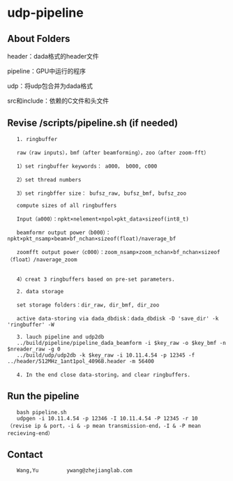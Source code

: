 # udp-pipeline

## About Folders

header：dada格式的header文件

pipeline：GPU中运行的程序

udp：将udp包合并为dada格式

src和include：依赖的C文件和头文件

## Revise /scripts/pipeline.sh (if needed)

       1. ringbuffer
       
       raw（raw inputs），bmf（after beamforming），zoo（after zoom-fft）
       
       1）set ringbuffer keywords： a000， b000, c000
       
       2）set thread numbers
       
       3）set ringbffer size： bufsz_raw, bufsz_bmf, bufsz_zoo
       
       compute sizes of all ringbuffers
       
       Input（a000）：npkt×nelement×npol×pkt_data×sizeof(int8_t)
       
       beamformr output power（b000）： npkt×pkt_nsamp×beam×bf_nchan×sizeof(float)/naverage_bf
       
       zoomfft output power（c000）：zoom_nsamp×zoom_nchan×bf_nchan×sizeof（float）/naverage_zoom

       
       4）creat 3 ringbuffers based on pre-set parameters. 
        
       2. data storage
       
       set storage folders：dir_raw, dir_bmf, dir_zoo
       
       active data-storing via dada_dbdisk：dada_dbdisk -D 'save_dir' -k 'ringbuffer' -W
       
       3. lauch pipeline and udp2db
       ../build/pipeline/pipeline_dada_beamform -i $key_raw -o $key_bmf -n $nreader_raw -g 0
       ../build/udp/udp2db -k $key_raw -i 10.11.4.54 -p 12345 -f ../header/512MHz_1ant1pol_4096B.header -m 56400
       
       4. In the end close data-storing，and clear ringbuffers.
       
## Run the pipeline
       bash pipeline.sh
       udpgen -i 10.11.4.54 -p 12346 -I 10.11.4.54 -P 12345 -r 10   （revise ip & port，-i & -p mean transmission-end，-I & -P mean recieving-end）

## Contact
       Wang,Yu         ywang@zhejianglab.com

